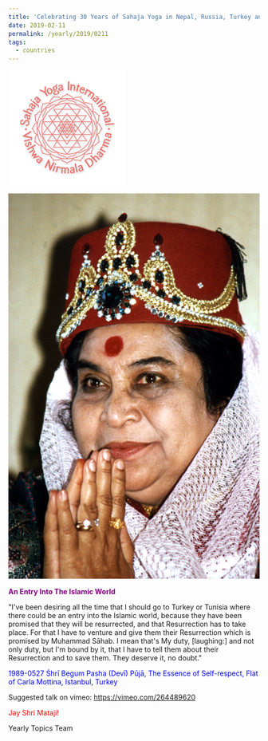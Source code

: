 ```yaml
---
title: 'Celebrating 30 Years of Sahaja Yoga in Nepal, Russia, Turkey and Ukraine, Post 4'
date: 2019-02-11
permalink: /yearly/2019/0211
tags:
  - countries
---
```


![PICTURE 9](/images/image9.png)

![PICTURE 21](/images/image21.png)

<p style="color:purple; text-align:left;">
<b>An Entry Into The Islamic World</b><br>
</p>

"I've been desiring all the time that I should go to Turkey or Tunisia where there could be an entry into the Islamic world, because they have been promised that they will be resurrected, and that Resurrection has to take place. For that I have to venture and give them their Resurrection which is promised by Muhammad Sāhab. I mean that's My duty, [laughing:] and not only duty, but I'm bound by it, that I have to tell them about their Resurrection and to save them. They deserve it, no doubt."
 

<p style="color:blue;">
1989-0527 Śhrī Begum Pasha (Devī) Pūjā, The Essence of Self-respect, Flat of Carla Mottina, Istanbul, Turkey
</p>

Suggested talk on vimeo: <a href="https://vimeo.com/264489620"> https://vimeo.com/264489620</a>

<p style="color:red;">Jay Shri Mataji!<br></p>

Yearly Topics Team